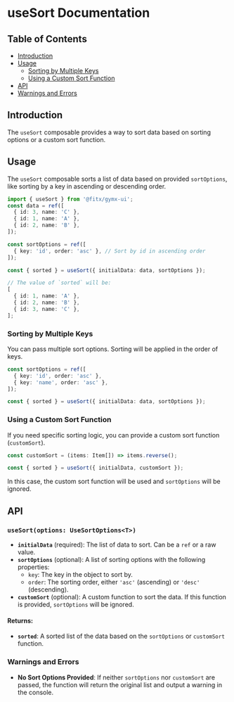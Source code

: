 # useSort Documentation

## Table of Contents

- [Introduction](#introduction)
- [Usage](#usage)
  - [Sorting by Multiple Keys](#sorting-by-multiple-keys)
  - [Using a Custom Sort Function](#using-a-custom-sort-function)
- [API](#api)
- [Warnings and Errors](#warnings-and-errors)

## Introduction

The `useSort` composable provides a way to sort data based on sorting options or a custom sort function.

## Usage

The `useSort` composable sorts a list of data based on provided `sortOptions`,
like sorting by a key in ascending or descending order.

```ts
import { useSort } from '@fitx/gymx-ui';
const data = ref([
  { id: 3, name: 'C' },
  { id: 1, name: 'A' },
  { id: 2, name: 'B' },
]);

const sortOptions = ref([
  { key: 'id', order: 'asc' }, // Sort by id in ascending order
]);

const { sorted } = useSort({ initialData: data, sortOptions });

// The value of `sorted` will be:
[
  { id: 1, name: 'A' },
  { id: 2, name: 'B' },
  { id: 3, name: 'C' },
];
```

### Sorting by Multiple Keys

You can pass multiple sort options. Sorting will be applied in the order of keys.

```ts
const sortOptions = ref([
  { key: 'id', order: 'asc' },
  { key: 'name', order: 'asc' },
]);

const { sorted } = useSort({ initialData: data, sortOptions });
```

### Using a Custom Sort Function

If you need specific sorting logic, you can provide a custom sort function (`customSort`).

```ts
const customSort = (items: Item[]) => items.reverse();

const { sorted } = useSort({ initialData, customSort });
```

In this case, the custom sort function will be used and `sortOptions` will be ignored.

## API

### `useSort(options: UseSortOptions<T>)`

- **`initialData`** (required): The list of data to sort. Can be a `ref` or a raw value.
- **`sortOptions`** (optional): A list of sorting options with the following properties:
  - `key`: The key in the object to sort by.
  - `order`: The sorting order, either `'asc'` (ascending) or `'desc'` (descending).
- **`customSort`** (optional): A custom function to sort the data. If this function is provided, `sortOptions` will be ignored.

#### Returns:

- **`sorted`**: A sorted list of the data based on the `sortOptions` or `customSort` function.

### Warnings and Errors

- **No Sort Options Provided**: If neither `sortOptions` nor `customSort` are passed, the function will return the original list and output a warning in the console.
